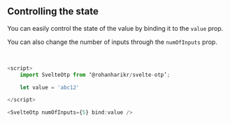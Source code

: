 ## Controlling the state

You can easily control the state of the value by binding it to the `value` prop.

You can also change the number of inputs through the `numOfInputs` prop.

<br/>

```js
<script>
	import SvelteOtp from ‘@rohanharikr/svelte-otp’;

    let value = 'abc12'

</script>

<SvelteOtp numOfInputs={5} bind:value />
```
